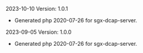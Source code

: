 2023-10-10 Version: 1.0.1
- Generated php 2020-07-26 for sgx-dcap-server.

2023-09-05 Version: 1.0.0
- Generated php 2020-07-26 for sgx-dcap-server.

